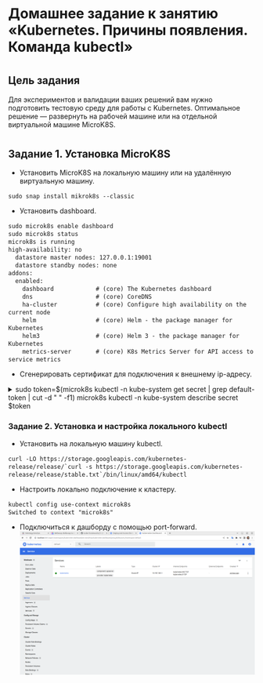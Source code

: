# Домашнее задание к занятию «Kubernetes. Причины появления. Команда kubectl»

#

## Цель задания

Для экспериментов и валидации ваших решений вам нужно подготовить тестовую среду для работы с Kubernetes. Оптимальное решение — развернуть на рабочей машине или на отдельной виртуальной машине MicroK8S.

#

## Задание 1. Установка MicroK8S

* Установить MicroK8S на локальную машину или на удалённую виртуальную машину.
```commandline
sudo snap install mikrok8s --classic
```
* Установить dashboard.
```commandline
sudo microk8s enable dashboard
sudo microk8s status
microk8s is running
high-availability: no
  datastore master nodes: 127.0.0.1:19001
  datastore standby nodes: none
addons:
  enabled:
    dashboard            # (core) The Kubernetes dashboard
    dns                  # (core) CoreDNS
    ha-cluster           # (core) Configure high availability on the current node
    helm                 # (core) Helm - the package manager for Kubernetes
    helm3                # (core) Helm 3 - the package manager for Kubernetes
    metrics-server       # (core) K8s Metrics Server for API access to service metrics

```
* Сгенерировать сертификат для подключения к внешнему ip-адресу.
<details>
<summary>sudo token=$(microk8s kubectl -n kube-system get secret | grep default-token | cut -d " " -f1) microk8s kubectl -n kube-system describe secret $token
</summary>

```commandline
sudo token=$(microk8s kubectl -n kube-system get secret | grep default-token | cut -d " " -f1) microk8s kubectl -n kube-system describe secret $token
Insufficient permissions to access MicroK8s.
You can either try again with sudo or add the user pixel to the 'microk8s' group:

    sudo usermod -a -G microk8s pixel
    sudo chown -R pixel ~/.kube

After this, reload the user groups either via a reboot or by running 'newgrp microk8s'.
Name:         kubernetes-dashboard-certs
Namespace:    kube-system
Labels:       k8s-app=kubernetes-dashboard
Annotations:  <none>

Type:  Opaque

Data
====


Name:         microk8s-dashboard-token
Namespace:    kube-system
Labels:       <none>
Annotations:  kubernetes.io/service-account.name: default
              kubernetes.io/service-account.uid: 48db5f80-e8ee-4e3a-a80e-5471a857b889

Type:  kubernetes.io/service-account-token

Data
====
ca.crt:     1123 bytes
namespace:  11 bytes
token:      eyJhbGciOiJSUzI1NiIsImtpZCI6IkYtWkI3bVZ0MGRCV2hIYTNMMHo5Zkhod2o5d0tCdmJhQ0RSUW5qZngzYmMifQ.eyJpc3MiOiJrdWJlcm5ldGVzL3NlcnZpY2VhY2NvdW50Iiwia3ViZXJuZXRlcy5pby9zZXJ2aWNlYWNjb3VudC9uYW1lc3BhY2UiOiJrdWJlLXN5c3RlbSIsImt1YmVybmV0ZXMuaW8vc2VydmljZWFjY291bnQvc2VjcmV0Lm5hbWUiOiJtaWNyb2s4cy1kYXNoYm9hcmQtdG9rZW4iLCJrdWJlcm5ldGVzLmlvL3NlcnZpY2VhY2NvdW50L3NlcnZpY2UtYWNjb3VudC5uYW1lIjoiZGVmYXVsdCIsImt1YmVybmV0ZXMuaW8vc2VydmljZWFjY291bnQvc2VydmljZS1hY2NvdW50LnVpZCI6IjQ4ZGI1ZjgwLWU4ZWUtNGUzYS1hODBlLTU0NzFhODU3Yjg4OSIsInN1YiI6InN5c3RlbTpzZXJ2aWNlYWNjb3VudDprdWJlLXN5c3RlbTpkZWZhdWx0In0.lvF4t_oFb36mIpPMTTC_ekEqkDK6WnuuBNY4bM7fVsfGXON9hUAnDQ3BKqG_YP96SfJ4ntAXwfCiZTDbRqYYRlBGUUL6bTmfeg_UB_l4SLTGE-x_mE3itfC0GVn1vIS5hE6Puc6zp5ExICR0b-SAaZ5vgFR2dzASedCX5VASVl68FIK5O-JUihjp5lxsdXBFoy_6ySna2o5L-2MKuAh7APvC9pnMGT9nSDBkMGdoxwuMk2a2RHBl8ez6iaS8vESW0o_ml43HLwYfmgku5OLJj2n3807hkZ2BfdxJ-dLqFk1jwrYqEQtd4aYmERKcTnVc4VDBNSnSAe7tKFvBgFEqIw


Name:         kubernetes-dashboard-csrf
Namespace:    kube-system
Labels:       k8s-app=kubernetes-dashboard
Annotations:  <none>

Type:  Opaque

Data
====
csrf:  256 bytes


Name:         kubernetes-dashboard-key-holder
Namespace:    kube-system
Labels:       <none>
Annotations:  <none>

Type:  Opaque

Data
====
pub:   459 bytes
priv:  1675 bytes

```

</details>

### Задание 2. Установка и настройка локального kubectl
* Установить на локальную машину kubectl.
```
curl -LO https://storage.googleapis.com/kubernetes-release/release/`curl -s https://storage.googleapis.com/kubernetes-release/release/stable.txt`/bin/linux/amd64/kubectl
```
* Настроить локально подключение к кластеру.
```commandline
kubectl config use-context microk8s
Switched to context "microk8s"
```
* Подключиться к дашборду с помощью port-forward.
![screen](/screen/12-adminkube-01.png)
